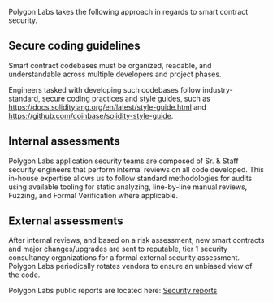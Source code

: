 Polygon Labs takes the following approach in regards to smart contract security.

## Secure coding guidelines

Smart contract codebases must be organized, readable, and understandable across multiple developers and project phases.

Engineers tasked with developing such codebases follow industry-standard, secure coding practices and style guides, such as https://docs.soliditylang.org/en/latest/style-guide.html and https://github.com/coinbase/solidity-style-guide.

## Internal assessments

Polygon Labs application security teams are composed of Sr. & Staff security engineers that perform internal reviews on all code developed. This in-house expertise allows us to follow standard methodologies for audits using available tooling for static analyzing, line-by-line manual reviews, Fuzzing, and Formal Verification where applicable.

## External assessments

After internal reviews, and based on a risk assessment, new smart contracts and major changes/upgrades are sent to reputable, tier 1 security consultancy organizations for a formal external security assessment. Polygon Labs periodically rotates vendors to ensure an unbiased view of the code.

Polygon Labs public reports are located here: [Security reports](reports.md)

